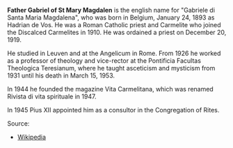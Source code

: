 **Father Gabriel of St Mary Magdalen** is the english name for "Gabriele di Santa Maria Magdalena", who was born in Belgium, January 24, 1893 as Hadrian de Vos. He was a Roman Catholic priest and Carmelite who joined the Discalced Carmelites in 1910. He was ordained a priest on December 20, 1919. 

He studied in Leuven and at the Angelicum in Rome. From 1926 he worked as a professor of theology and vice-rector at the Pontificia Facultas Theologica Teresianum, where he taught asceticism and mysticism from 1931 until his death in March 15, 1953. 

In 1944 he founded the magazine Vita Carmelitana, which was renamed Rivista di vita spirituale in 1947. 

In 1945 Pius XII appointed him as a consultor in the Congregation of Rites.

Source:
- [Wikipedia](https://de.wikipedia.org/wiki/Gabriele_di_Santa_Maria_Magdalena)